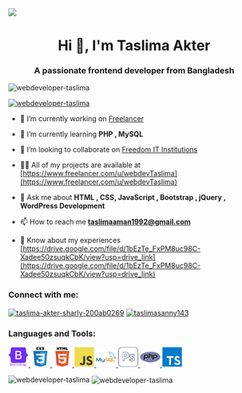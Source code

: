 
<img src="https://media.licdn.com/dms/image/v2/D5616AQEdCl6Yg716OQ/profile-displaybackgroundimage-shrink_350_1400/profile-displaybackgroundimage-shrink_350_1400/0/1691927853989?e=1746057600&v=beta&t=nC4sByh8vyL5zOYO6fDhXLV2ShWM4QCiVUU8aIZH7ZM">

<h1 align="center">Hi 👋, I'm Taslima Akter</h1>
<h3 align="center">A passionate frontend developer from Bangladesh</h3>

<p align="left"> <img src="https://komarev.com/ghpvc/?username=webdeveloper-taslima&label=Profile%20views&color=0e75b6&style=flat" alt="webdeveloper-taslima" /> </p>

<p align="left"> <a href="https://github.com/ryo-ma/github-profile-trophy"><img src="https://github-profile-trophy.vercel.app/?username=webdeveloper-taslima" alt="webdeveloper-taslima" /></a> </p>

- 🔭 I’m currently working on [Freelancer](https://www.freelancer.com/u/webdevTaslima)

- 🌱 I’m currently learning **PHP , MySQL**

- 👯 I’m looking to collaborate on [Freedom IT Institutions](https://freedomitinstitutions.com/)

- 👨‍💻 All of my projects are available at [https://www.freelancer.com/u/webdevTaslima](https://www.freelancer.com/u/webdevTaslima)

- 💬 Ask me about **HTML , CSS, JavaScript , Bootstrap , jQuery , WordPress Development**

- 📫 How to reach me **taslimaaman1992@gmail.com**

- 📄 Know about my experiences [https://drive.google.com/file/d/1bEzTe_FxPM8uc98C-Xadee50zsuqkCbK/view?usp=drive_link](https://drive.google.com/file/d/1bEzTe_FxPM8uc98C-Xadee50zsuqkCbK/view?usp=drive_link)

<h3 align="left">Connect with me:</h3>
<p align="left">
<a href="https://linkedin.com/in/taslima-akter-sharly-200ab0269" target="blank"><img align="center" src="https://raw.githubusercontent.com/rahuldkjain/github-profile-readme-generator/master/src/images/icons/Social/linked-in-alt.svg" alt="taslima-akter-sharly-200ab0269" height="30" width="40" /></a>
<a href="https://fb.com/taslimasanny143" target="blank"><img align="center" src="https://raw.githubusercontent.com/rahuldkjain/github-profile-readme-generator/master/src/images/icons/Social/facebook.svg" alt="taslimasanny143" height="30" width="40" /></a>
</p>

<h3 align="left">Languages and Tools:</h3>
<p align="left"> <a href="https://getbootstrap.com" target="_blank" rel="noreferrer"> <img src="https://raw.githubusercontent.com/devicons/devicon/master/icons/bootstrap/bootstrap-plain-wordmark.svg" alt="bootstrap" width="40" height="40"/> </a> <a href="https://www.w3schools.com/css/" target="_blank" rel="noreferrer"> <img src="https://raw.githubusercontent.com/devicons/devicon/master/icons/css3/css3-original-wordmark.svg" alt="css3" width="40" height="40"/> </a> <a href="https://www.w3.org/html/" target="_blank" rel="noreferrer"> <img src="https://raw.githubusercontent.com/devicons/devicon/master/icons/html5/html5-original-wordmark.svg" alt="html5" width="40" height="40"/> </a> <a href="https://developer.mozilla.org/en-US/docs/Web/JavaScript" target="_blank" rel="noreferrer"> <img src="https://raw.githubusercontent.com/devicons/devicon/master/icons/javascript/javascript-original.svg" alt="javascript" width="40" height="40"/> </a> <a href="https://www.mysql.com/" target="_blank" rel="noreferrer"> <img src="https://raw.githubusercontent.com/devicons/devicon/master/icons/mysql/mysql-original-wordmark.svg" alt="mysql" width="40" height="40"/> </a> <a href="https://www.photoshop.com/en" target="_blank" rel="noreferrer"> <img src="https://raw.githubusercontent.com/devicons/devicon/master/icons/photoshop/photoshop-line.svg" alt="photoshop" width="40" height="40"/> </a> <a href="https://www.php.net" target="_blank" rel="noreferrer"> <img src="https://raw.githubusercontent.com/devicons/devicon/master/icons/php/php-original.svg" alt="php" width="40" height="40"/> </a> <a href="https://www.typescriptlang.org/" target="_blank" rel="noreferrer"> <img src="https://raw.githubusercontent.com/devicons/devicon/master/icons/typescript/typescript-original.svg" alt="typescript" width="40" height="40"/> </a> </p>

<p><img align="left" src="https://github-readme-stats.vercel.app/api/top-langs?username=webdeveloper-taslima&show_icons=true&locale=en&layout=compact" alt="webdeveloper-taslima" /></p>

<p>&nbsp;<img align="center" src="https://github-readme-stats.vercel.app/api?username=webdeveloper-taslima&show_icons=true&locale=en" alt="webdeveloper-taslima" /></p>
